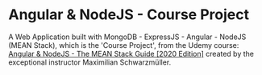 # Angular & NodeJS - Course Project

A Web Application built with MongoDB - ExpressJS - Angular - NodeJS (MEAN Stack), which is the 'Course Project', from the Udemy course: [Angular & NodeJS - The MEAN Stack Guide [2020 Edition]](https://www.udemy.com/course/angular-2-and-nodejs-the-practical-guide/) created by the exceptional instructor Maximilian Schwarzmüller.
